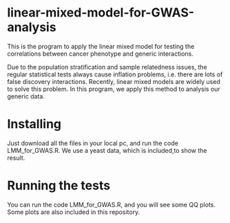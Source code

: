 # linear-mixed-model-for-GWAS-analysis

This is the program to apply the linear mixed model for testing the correlations between cancer phenotype and generic interactions.

Due to the population stratification and sample relatedness issues, the regular statistical tests always cause inflation problems, i.e. 
there are lots of false discovery interactions. Recently, linear mixed models are widely used to solve this problem. In this program, we
apply this method to analysis our generic data.

# Installing
Just download all the files in your local pc, and run the code LMM_for_GWAS.R. We use a yeast data, which is included,to show the result.

# Running the tests
 You can run the code LMM_for_GWAS.R, and you will see some QQ plots. Some plots are also included in this repository.
